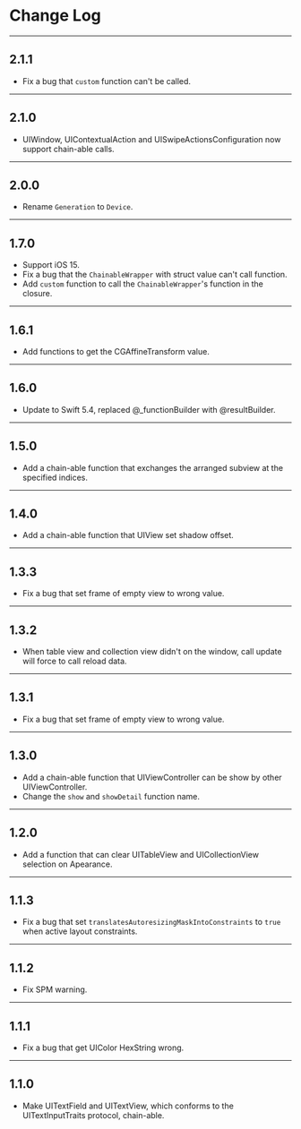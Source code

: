 # Change Log

-----

## 2.1.1

* Fix a bug that `custom` function can't be called.

-----

## 2.1.0

* UIWindow, UIContextualAction and UISwipeActionsConfiguration now support chain-able calls.

---

## 2.0.0

* Rename `Generation` to `Device`.

---

## 1.7.0

* Support iOS 15.
* Fix a bug that the `ChainableWrapper` with struct value can't call function.
* Add `custom` function to call the `ChainableWrapper`'s function in the closure.

---

## 1.6.1

* Add functions to get the CGAffineTransform value.

---

## 1.6.0

* Update to Swift 5.4, replaced @_functionBuilder with @resultBuilder.

---

## 1.5.0

* Add a chain-able function that exchanges the arranged subview at the specified indices.

---

## 1.4.0

* Add a chain-able function that UIView set shadow offset.

---

## 1.3.3

* Fix a bug that set frame of empty view to wrong value.

---

## 1.3.2

* When table view and collection view didn't on the window, call update will force to call reload data.

---

## 1.3.1

* Fix a bug that set frame of empty view to wrong value.

---

## 1.3.0

* Add a chain-able function that UIViewController can be show by other UIViewController.
* Change the `show` and `showDetail` function name.

---

## 1.2.0

* Add a function that can clear UITableView and UICollectionView selection on Apearance.

---

## 1.1.3

* Fix a bug that set `translatesAutoresizingMaskIntoConstraints` to `true` when active layout constraints.

---

## 1.1.2

* Fix SPM warning.

---

## 1.1.1

* Fix a bug that get UIColor HexString wrong.

---

## 1.1.0

* Make UITextField and UITextView, which conforms to the UITextInputTraits protocol, chain-able.
